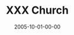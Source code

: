 ---
layout: message
category: message
series: "Sex: What's The Big Deal?"
title: "XXX Church"
date: 2005-10-01-00-00
message_id: 100
sc-permalink-url: "http://soundcloud.com/crdschurch/xxx-church"
audio: "http://s3.amazonaws.com/crossroads-media/messages/audio/Sex_04_10-02-05_XXX_Church.mp3"
audio-duration: "38:33"
tag: 
 - change
 - porn
 - xxx-church
 - internet
 - test
 - flv
 - marriage
 - dating
explicit: false
---